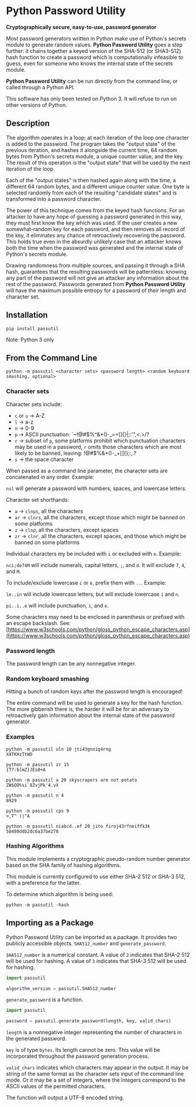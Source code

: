 # Python Password Utility

**Cryptographically secure, easy-to-use, password generator**

Most password generators written in Python make use of Python's
secrets module to generate random values.
**Python Password Utility** goes a step further: it chains together
a keyed version of the SHA-512 (or SHA3-512) hash function
to create a password which is computationally infeasible to guess, even for someone
who knows the internal state of the secrets module.

**Python Password Utility** can be run directly from the command line,
or called through a Python API.

This software has only been tested on Python 3.
It will refuse to run on other versions of Python.

## Description

The algorithm operates in a loop; at each iteration of the loop one character
is added to the password. The program takes the "output state" of the previous iteration,
and hashes it alongside the current time, 64 random bytes from Python's secrets module,
a unique counter value, and the key. The result of this operation is the "output state"
that will be used by the next iteration of the loop.

Each of the "output states" is then hashed again along with the time, a different 64 random bytes,
and a different unique counter value. One byte is selected randomly
from each of the resulting "candidate states"
and is transformed into a password character.

The power of this technique comes from the keyed hash functions. For an attacker to have any hope
of guessing a password generated in this way, they must first know the key which was used.
If the user creates a new somewhat-random key for each password, and then removes all record of the key,
it eliminates any chance of retroactively recovering the password.
This holds true even in the absurdly unlikely case that an attacker knows both the time when the
password was generated and the internal state of Python's secrets module.

Drawing randomness from multiple sources, and passing it through a SHA hash,
guarantees that the resulting passwords will be patternless: knowing any part
of the password will not give an attacker any information about the rest of the password.
Passwords generated from **Python Password Utility** will have the maximum possible
entropy for a password of their length and character set.

## Installation

```
pip install passutil
```

Note: Python 3 only

## From the Command Line

```
python -m passutil <character sets> <password length> <random keyboard smashing, optional>
```

### Character sets

Character sets include:
- `c` or `u` -> A-Z
- `l` -> a-z
- `n` -> 0-9
- `p` -> ASCII punctuation: `~!@#$%^&*()-_=+[]{}\|;:'",<.>/?
- `r` -> subset of `p`, some platforms prohibit which punctuation
characters may be used in a password, `r` omits those characters
which are most likely to be banned, leaving: !@#$%&*()-_+[]{};:,.?
- `s` -> the space character

When passed as a command line parameter, the character sets
are concatenated in any order. Example:

`nsl` will generate a password with numbers, spaces, and lowercase letters.

Character set shorthands:
- `a` -> `clnps`, all the characters
- `ar` -> `clnrs`, all the characters, except those which might be banned on some platforms
- `z` -> `clnp`, all the characters, except spaces
- `zr` -> `clnr`, all the characters, except spaces, and those which might be banned on some platforms

Individual characters my be included with `i` or excluded with `e`. Example:

`nci;de74M` will include numerals, capital letters, `;`, and `d`. It will exclude `7`, `4`, and `M`.

To include/exclude lowercase `i` or `e`, prefix them with `..`. Example:

`le..in` will include lowercase letters, but will exclude lowercase `i` and `n`.

`pi..i..e` will include punctuation, `i`, and `e`.

Some characters may need to be enclosed in parenthesis or prefixed with an escape backslash.
See: [https://www.w3schools.com/python/gloss_python_escape_characters.asp](https://www.w3schools.com/python/gloss_python_escape_characters.asp)

### Password length

The password length can be any nonnegative integer.

### Random keyboard smashing

Hitting a bunch of random keys after the password length is encouraged!

The entire command will be used to generate a key for the hash function.
The more gibberish there is, the harder it will be for an
adversary to retroactively gain information about the
internal state of the password generator.

### Examples

```
python -m passutil uln 10 jti43gnnig4rng
X4TKHzTtWD
```

```
python -m passutil zr 15
{T7:b[mZ}JEs0+A
```

```
python -m passutil a 20 skyscrapers are not potato
ZW$OO%si`8ZvjPk'4.vX
```

```
python -m passutil n 4
8929
```

```
python -m passutil cps 9
>,T^ )|"A
```

```
python -m passutil niabcd..ef 20 jito firoj43rfneiffk3k
58480ddb2dc6a37be278
```

### Hashing Algorithms

This module implements a cryptographic pseudo-random
number generator based on
the SHA family of hashing algorithms.

This module is currently configured to use either
SHA-2 512 or SHA-3 512, with a preference for the latter.

To determine which algorithm is being used:
```
python -m passutil -hash
```

## Importing as a Package

Python Password Utility can be imported as a package.
It provides two publicly accessible objects.
`SHA512_number` and `generate_password`.

`SHA512_number` is a numerical constant.
A value of `2` indicates that SHA-2 512 will be used for hashing.
A value of `3` indicates that SHA-3 512 will be used for hashing.

```python
import passutil

algorithm_version = passutil.SHA512_number
```

`generate_password` is a function.

```python
import passutil

password = passutil.generate_password(length, key, valid_chars)
```

`length` is a nonnegative integer representing the number of characters in the generated password.

`key` is of type `bytes`. Its length cannot be zero. This value will be incorporated
throughout the password generation process.

`valid_chars` indicates which characters may appear in the output. It may be string of the same
format as the character sets input of the command line mode. Or it may be a set of integers,
where the integers correspond to the ASCII values of the permitted characters.

The function will output a UTF-8 encoded string.